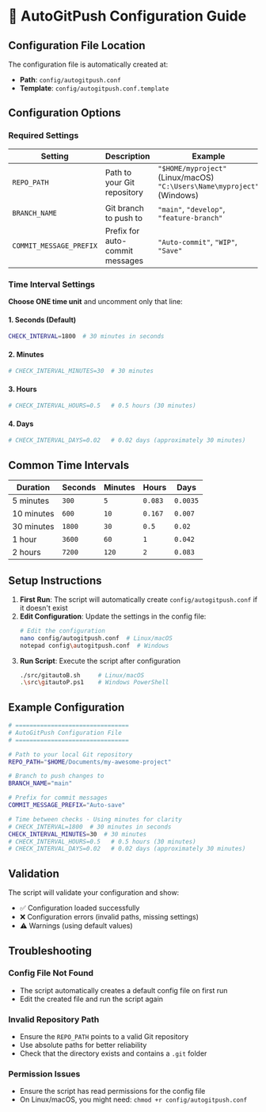 # 🔧 AutoGitPush Configuration Guide

## Configuration File Location
The configuration file is automatically created at:
- **Path**: `config/autogitpush.conf`
- **Template**: `config/autogitpush.conf.template`

## Configuration Options

### Required Settings

| Setting | Description | Example |
|---------|-------------|---------|
| `REPO_PATH` | Path to your Git repository | `"$HOME/myproject"` (Linux/macOS)<br>`"C:\Users\Name\myproject"` (Windows) |
| `BRANCH_NAME` | Git branch to push to | `"main"`, `"develop"`, `"feature-branch"` |
| `COMMIT_MESSAGE_PREFIX` | Prefix for auto-commit messages | `"Auto-commit"`, `"WIP"`, `"Save"` |

### Time Interval Settings

**Choose ONE time unit** and uncomment only that line:

#### 1. Seconds (Default)
```bash
CHECK_INTERVAL=1800  # 30 minutes in seconds
```

#### 2. Minutes
```bash
# CHECK_INTERVAL_MINUTES=30  # 30 minutes
```

#### 3. Hours  
```bash
# CHECK_INTERVAL_HOURS=0.5   # 0.5 hours (30 minutes)
```

#### 4. Days
```bash
# CHECK_INTERVAL_DAYS=0.02   # 0.02 days (approximately 30 minutes)
```

## Common Time Intervals

| Duration | Seconds | Minutes | Hours | Days |
|----------|---------|---------|-------|------|
| 5 minutes | `300` | `5` | `0.083` | `0.0035` |
| 10 minutes | `600` | `10` | `0.167` | `0.007` |
| 30 minutes | `1800` | `30` | `0.5` | `0.02` |
| 1 hour | `3600` | `60` | `1` | `0.042` |
| 2 hours | `7200` | `120` | `2` | `0.083` |

## Setup Instructions

1. **First Run**: The script will automatically create `config/autogitpush.conf` if it doesn't exist
2. **Edit Configuration**: Update the settings in the config file:
   ```bash
   # Edit the configuration
   nano config/autogitpush.conf  # Linux/macOS
   notepad config\autogitpush.conf  # Windows
   ```
3. **Run Script**: Execute the script after configuration
   ```bash
   ./src/gitautoB.sh     # Linux/macOS
   .\src\gitautoP.ps1    # Windows PowerShell
   ```

## Example Configuration

```bash
# ================================
# AutoGitPush Configuration File
# ================================

# Path to your local Git repository
REPO_PATH="$HOME/Documents/my-awesome-project"

# Branch to push changes to
BRANCH_NAME="main"

# Prefix for commit messages
COMMIT_MESSAGE_PREFIX="Auto-save"

# Time between checks - Using minutes for clarity
# CHECK_INTERVAL=1800  # 30 minutes in seconds
CHECK_INTERVAL_MINUTES=30  # 30 minutes
# CHECK_INTERVAL_HOURS=0.5   # 0.5 hours (30 minutes)
# CHECK_INTERVAL_DAYS=0.02   # 0.02 days (approximately 30 minutes)
```

## Validation

The script will validate your configuration and show:
- ✅ Configuration loaded successfully
- ❌ Configuration errors (invalid paths, missing settings)
- ⚠️ Warnings (using default values)

## Troubleshooting

### Config File Not Found
- The script automatically creates a default config file on first run
- Edit the created file and run the script again

### Invalid Repository Path
- Ensure the `REPO_PATH` points to a valid Git repository
- Use absolute paths for better reliability
- Check that the directory exists and contains a `.git` folder

### Permission Issues
- Ensure the script has read permissions for the config file
- On Linux/macOS, you might need: `chmod +r config/autogitpush.conf`

